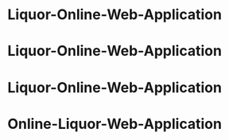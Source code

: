 # Liquor-Online-Web-Application
# Liquor-Online-Web-Application
# Liquor-Online-Web-Application
# Online-Liquor-Web-Application
